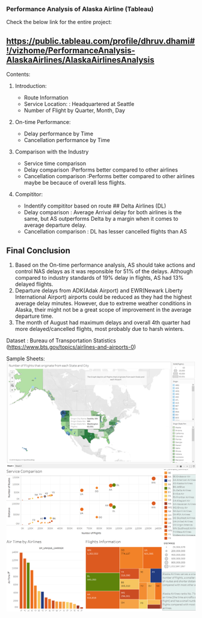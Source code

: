### Performance Analysis of Alaska Airline (Tableau)

Check the below link for the entire project:
## https://public.tableau.com/profile/dhruv.dhami#!/vizhome/PerformanceAnalysis-AlaskaAirlines/AlaskaAirlinesAnalysis

Contents:

1. Introduction: 
    * Route Information 
    * Service Location: : Headquartered at Seattle
    * Number of Flight by Quarter, Month, Day
    
2. On-time Performance:
    * Delay performance by Time
    * Cancellation performance by Time
    
3. Comparison with the Industry
    * Service time comparison
    * Delay comparison        :Performs better compared to other airlines
    * Cancellation comparison :Performs better compared to other airlines maybe be becauce of overall less flights.
    
4. Compititor: 
    * Indentify compititor based on route ## Delta Airlines (DL)
    * Delay comparison         : Average Arrival delay for both airlines is the same, but AS outperforms Delta by a margin when it comes to average departure delay.
    * Cancellation comparison  : DL has lesser cancelled flights than AS
    
## Final Conclusion
  1) Based on the On-time performance analysis, AS should take actions and control NAS delays as it was reponsible for 51% of the delays. Although compared to industry standards        of 19% delay in flights, AS had 13% delayed flights.
  2) Departure delays from ADK(Adak Airport) and EWR(Newark Liberty International Airport) airports could be reduced as they had the highest average delay minutes. However, due        to extreme weather conditions in Alaska, their might not be a great scope of improvement in the average departure time.
  3) The month of August had maximum delays and overall 4th quarter had more delayed/cancelled flights, most probably due to harsh winters.
    
Dataset : Bureau of Transportation Statistics (https://www.bts.gov/topics/airlines-and-airports-0)

Sample Sheets:
![](ASImages/Sample2.png)
![](ASImages/Sample3.png)

